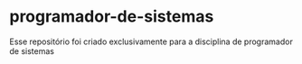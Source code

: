 # programador-de-sistemas
Esse repositório foi criado exclusivamente para a disciplina de programador de sistemas
